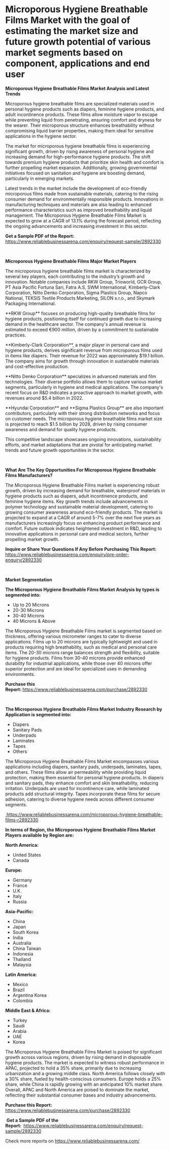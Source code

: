 <p><h1>Microporous Hygiene Breathable Films Market with the goal of estimating the market size and future growth potential of various market segments based on component, applications and end user</h1></p><p><strong>Microporous Hygiene Breathable Films Market Analysis and Latest Trends</strong></p>
<p><p>Microporous hygiene breathable films are specialized materials used in personal hygiene products such as diapers, feminine hygiene products, and adult incontinence products. These films allow moisture vapor to escape while preventing liquid from penetrating, ensuring comfort and dryness for the wearer. Their microporous structure enhances breathability without compromising liquid barrier properties, making them ideal for sensitive applications in the hygiene sector.</p><p>The market for microporous hygiene breathable films is experiencing significant growth, driven by rising awareness of personal hygiene and increasing demand for high-performance hygiene products. The shift towards premium hygiene products that prioritize skin health and comfort is further propelling market expansion. Additionally, growing governmental initiatives focused on sanitation and hygiene are boosting demand, particularly in emerging markets.</p><p>Latest trends in the market include the development of eco-friendly microporous films made from sustainable materials, catering to the rising consumer demand for environmentally responsible products. Innovations in manufacturing techniques and materials are also leading to enhanced performance characteristics such as improved breathability and liquid management. The Microporous Hygiene Breathable Films Market is expected to grow at a CAGR of 13.1% during the forecast period, reflecting the ongoing advancements and increasing investment in this sector.</p></p>
<p><strong>Get a Sample PDF of the Report:&nbsp;</strong> <a href="https://www.reliablebusinessarena.com/enquiry/request-sample/2892330?utm_campaign=3200&utm_medium=2&utm_source=Github&utm_content=ia&utm_term=15032025&utm_id=microporous-hygiene-breathable-films">https://www.reliablebusinessarena.com/enquiry/request-sample/2892330</a></p>
<p>&nbsp;</p>
<p><strong>Microporous Hygiene Breathable Films Major Market Players</strong></p>
<p><p>The microporous hygiene breathable films market is characterized by several key players, each contributing to the industry’s growth and innovation. Notable companies include RKW Group, Trioworld, GCR Group, PT Asia Pacific Fortuna Sari, Fatra A.S, SWM International, Kimberly-Clark Corporation, Nitto Denko Corporation, Sigma Plastics Group, Napco National, TEKSIS Textile Products Marketing, SILON s.r.o., and Skymark Packaging International.</p><p>**RKW Group** focuses on producing high-quality breathable films for hygiene products, positioning itself for continued growth due to increasing demand in the healthcare sector. The company's annual revenue is estimated to exceed €900 million, driven by a commitment to sustainable practices.</p><p>**Kimberly-Clark Corporation**, a major player in personal care and hygiene products, derives significant revenue from microporous films used in items like diapers. Their revenue for 2022 was approximately $19.1 billion. The company aims for growth through innovation in sustainable materials and cost-effective production.</p><p>**Nitto Denko Corporation** specializes in advanced materials and film technologies. Their diverse portfolio allows them to capture various market segments, particularly in hygiene and medical applications. The company's recent focus on R&D indicates a proactive approach to market growth, with revenues around $5.4 billion in 2022.</p><p>**Hyundai Corporation** and **Sigma Plastics Group** are also important contributors, particularly with their strong distribution networks and focus on customer needs. The microporous hygiene breathable films market size is projected to reach $1.5 billion by 2028, driven by rising consumer awareness and demand for quality hygiene products.</p><p>This competitive landscape showcases ongoing innovations, sustainability efforts, and market adaptations that are pivotal for anticipating market trends and future growth opportunities in the sector.</p></p>
<p>&nbsp;</p>
<p><strong>What Are The Key Opportunities For Microporous Hygiene Breathable Films Manufacturers?</strong></p>
<p><p>The Microporous Hygiene Breathable Films market is experiencing robust growth, driven by increasing demand for breathable, waterproof materials in hygiene products such as diapers, adult incontinence products, and feminine hygiene items. Key growth trends include advancements in polymer technology and sustainable material development, catering to growing consumer awareness around eco-friendly products. The market is projected to expand at a CAGR of around 5-7% over the next five years as manufacturers increasingly focus on enhancing product performance and comfort. Future outlook indicates heightened investment in R&D, leading to innovative applications in personal care and medical sectors, further propelling market growth.</p></p>
<p><strong>Inquire or Share Your Questions If Any Before Purchasing This Report:</strong> <a href="https://www.reliablebusinessarena.com/enquiry/pre-order-enquiry/2892330?utm_campaign=3200&utm_medium=2&utm_source=Github&utm_content=ia&utm_term=15032025&utm_id=microporous-hygiene-breathable-films">https://www.reliablebusinessarena.com/enquiry/pre-order-enquiry/2892330</a></p>
<p>&nbsp;</p>
<p><strong>Market Segmentation</strong></p>
<p><strong>The Microporous Hygiene Breathable Films Market Analysis by types is segmented into:</strong></p>
<p><ul><li>Up to 20 Microns</li><li>20-30 Microns</li><li>30-40 Microns</li><li>40 Microns & Above</li></ul></p>
<p><p>The Microporous Hygiene Breathable Films market is segmented based on thickness, offering various micrometer ranges to cater to diverse applications. Films up to 20 microns are typically lightweight and used in products requiring high breathability, such as medical and personal care items. The 20-30 microns range balances strength and flexibility, suitable for hygiene products. Films from 30-40 microns provide enhanced durability for industrial applications, while those over 40 microns offer superior protection and are ideal for specialized uses in demanding environments.</p></p>
<p><strong>Purchase this Report:&nbsp;</strong><a href="https://www.reliablebusinessarena.com/purchase/2892330?utm_campaign=3200&utm_medium=2&utm_source=Github&utm_content=ia&utm_term=15032025&utm_id=microporous-hygiene-breathable-films">https://www.reliablebusinessarena.com/purchase/2892330</a></p>
<p>&nbsp;</p>
<p><strong>The Microporous Hygiene Breathable Films Market Industry Research by Application is segmented into:</strong></p>
<p><ul><li>Diapers</li><li>Sanitary Pads</li><li>Underpads</li><li>Laminates</li><li>Tapes</li><li>Others</li></ul></p>
<p><p>The Microporous Hygiene Breathable Films Market encompasses various applications including diapers, sanitary pads, underpads, laminates, tapes, and others. These films allow air permeability while providing liquid protection, making them essential for personal hygiene products. In diapers and sanitary pads, they enhance comfort and skin breathability, reducing irritation. Underpads are used for incontinence care, while laminated products add structural integrity. Tapes incorporate these films for secure adhesion, catering to diverse hygiene needs across different consumer segments.</p></p>
<p><a href="https://www.reliablebusinessarena.com/microporous-hygiene-breathable-films-r2892330?utm_campaign=3200&utm_medium=2&utm_source=Github&utm_content=ia&utm_term=15032025&utm_id=microporous-hygiene-breathable-films">&nbsp;https://www.reliablebusinessarena.com/microporous-hygiene-breathable-films-r2892330</a></p>
<p><strong>In terms of Region, the Microporous Hygiene Breathable Films Market Players available by Region are:</strong></p>
<p>
    <p> <strong> North America: </strong>
        <ul>
            <li>United States</li>
            <li>Canada</li>
        </ul>
        </p> 
    <p> <strong> Europe: </strong>
        <ul>
            <li>Germany</li>
            <li>France</li>
            <li>U.K.</li>
            <li>Italy</li>
            <li>Russia</li>
        </ul>
        </p> 
    <p> <strong> Asia-Pacific: </strong>
        <ul>
            <li>China</li>
            <li>Japan</li>
            <li>South Korea</li>
            <li>India</li>
            <li>Australia</li>
            <li>China Taiwan</li>
            <li>Indonesia</li>
            <li>Thailand</li>
            <li>Malaysia</li>
        </ul>
        </p> 
    <p> <strong> Latin America: </strong>
        <ul>
            <li>Mexico</li>
            <li>Brazil</li>
            <li>Argentina Korea</li>
            <li>Colombia</li>
        </ul>
        </p> 
    <p> <strong> Middle East & Africa: </strong>
        <ul>
            <li>Turkey</li>
            <li>Saudi</li>
            <li>Arabia</li>
            <li>UAE</li>
            <li>Korea</li>
        </ul>
    </p>
    </p>
<p><p>The Microporous Hygiene Breathable Films Market is poised for significant growth across various regions, driven by rising demand in disposable hygiene products. The market is expected to witness robust performance in APAC, projected to hold a 35% share, primarily due to increasing urbanization and a growing middle class. North America follows closely with a 30% share, fueled by health-conscious consumers. Europe holds a 25% share, while China is rapidly growing with an anticipated 10% market share. Overall, APAC and North America are poised to dominate the market, reflecting their substantial consumer bases and industry advancements.</p></p>
<p><strong>Purchase this Report: </strong><a href="https://www.reliablebusinessarena.com/purchase/2892330?utm_campaign=3200&utm_medium=2&utm_source=Github&utm_content=ia&utm_term=15032025&utm_id=microporous-hygiene-breathable-films">https://www.reliablebusinessarena.com/purchase/2892330</a></p>
<p>&nbsp;<strong>Get a Sample PDF of the Report:&nbsp;&nbsp;</strong><a href="https://www.reliablebusinessarena.com/enquiry/request-sample/2892330?utm_campaign=3200&utm_medium=2&utm_source=Github&utm_content=ia&utm_term=15032025&utm_id=microporous-hygiene-breathable-films">https://www.reliablebusinessarena.com/enquiry/request-sample/2892330</a></p>
<p><strong></strong></p>
<p>Check more reports on <a href="https://www.reliablebusinessarena.com/?utm_campaign=3200&utm_medium=2&utm_source=Github&utm_content=ia&utm_term=15032025&utm_id=microporous-hygiene-breathable-films">https://www.reliablebusinessarena.com/</a></p>